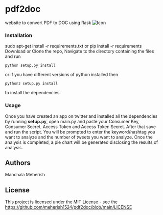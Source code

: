# pdf2doc

website to convert PDF to DOC using flask
![Icon](https://user-images.githubusercontent.com/43513062/141471691-da7cf78a-fb68-4b81-a495-42f92ca697dc.jpeg)



### Installation

sudo apt-get install -r requirements.txt
or
pip install -r requirements
Download or Clone the repo, Navigate to the directory containing the files and run
```
python setup.py install
```
or if you have different versions of python installed then
```
python3 setup.py install 
```
to install the dependencies.


### Usage

Once you have created an app on twitter and installed all the dependencies by running __setup.py__, open main.py and paste your Consumer Key, Consumer Secret, Access Token and Access Token Secret. After that save and run the script. You will be prompted to enter the keyword/hashtag you want to analyze and the number of tweets you want to analyze. Once the analysis is completed, a pie chart will be generated disclosing the results of analysis.

## Authors

Manchala Meherish

## License

This project is licensed under the MIT License - see the https://github.com/meherish1524/pdf2doc/blob/main/LICENSE
